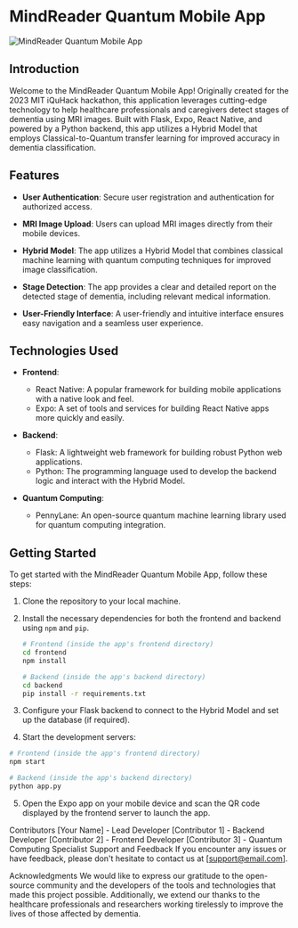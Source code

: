 # MindReader Quantum Mobile App

![MindReader Quantum Mobile App](./app_logo.png)

## Introduction

Welcome to the MindReader Quantum Mobile App! Originally created for the 2023 MIT iQuHack hackathon, this application leverages cutting-edge technology to help healthcare professionals and caregivers detect stages of dementia using MRI images. Built with Flask, Expo, React Native, and powered by a Python backend, this app utilizes a Hybrid Model that employs Classical-to-Quantum transfer learning for improved accuracy in dementia classification.

## Features

- **User Authentication**: Secure user registration and authentication for authorized access.

- **MRI Image Upload**: Users can upload MRI images directly from their mobile devices.

- **Hybrid Model**: The app utilizes a Hybrid Model that combines classical machine learning with quantum computing techniques for improved image classification.

- **Stage Detection**: The app provides a clear and detailed report on the detected stage of dementia, including relevant medical information.

- **User-Friendly Interface**: A user-friendly and intuitive interface ensures easy navigation and a seamless user experience.

## Technologies Used

- **Frontend**:
  - React Native: A popular framework for building mobile applications with a native look and feel.
  - Expo: A set of tools and services for building React Native apps more quickly and easily.

- **Backend**:
  - Flask: A lightweight web framework for building robust Python web applications.
  - Python: The programming language used to develop the backend logic and interact with the Hybrid Model.

- **Quantum Computing**:
  - PennyLane: An open-source quantum machine learning library used for quantum computing integration.

## Getting Started

To get started with the MindReader Quantum Mobile App, follow these steps:

1. Clone the repository to your local machine.

2. Install the necessary dependencies for both the frontend and backend using `npm` and `pip`.

   ```bash
   # Frontend (inside the app's frontend directory)
   cd frontend
   npm install

   # Backend (inside the app's backend directory)
   cd backend
   pip install -r requirements.txt
   ```

3. Configure your Flask backend to connect to the Hybrid Model and set up the database (if required).

4. Start the development servers:

```bash
# Frontend (inside the app's frontend directory)
npm start

# Backend (inside the app's backend directory)
python app.py
```

5. Open the Expo app on your mobile device and scan the QR code displayed by the frontend server to launch the app.

Contributors
[Your Name] - Lead Developer
[Contributor 1] - Backend Developer
[Contributor 2] - Frontend Developer
[Contributor 3] - Quantum Computing Specialist
Support and Feedback
If you encounter any issues or have feedback, please don't hesitate to contact us at [support@email.com].

Acknowledgments
We would like to express our gratitude to the open-source community and the developers of the tools and technologies that made this project possible. Additionally, we extend our thanks to the healthcare professionals and researchers working tirelessly to improve the lives of those affected by dementia.
